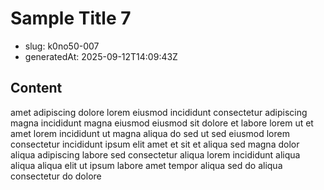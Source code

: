 # Sample Title 7

- slug: k0no50-007
- generatedAt: 2025-09-12T14:09:43Z

## Content
amet adipiscing dolore lorem eiusmod incididunt consectetur adipiscing magna incididunt magna eiusmod eiusmod sit dolore et labore lorem ut et amet lorem incididunt ut magna aliqua do sed ut sed eiusmod lorem consectetur incididunt ipsum elit amet et sit et aliqua sed magna dolor aliqua adipiscing labore sed consectetur aliqua lorem incididunt aliqua aliqua aliqua elit ut ipsum labore amet tempor aliqua sed do aliqua consectetur do dolore
